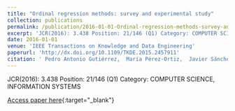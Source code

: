 ```yaml
---
title: "Ordinal regression methods: survey and experimental study"
collection: publications
permalink: /publication/2016-01-01-Ordinal-regression-methods-survey-and-experimental-study
excerpt: 'JCR(2016): 3.438 Position: 21/146 (Q1) Category: COMPUTER SCIENCE, INFORMATION SYSTEMS'
date: 2016-01-01
venue: 'IEEE Transactions on Knowledge and Data Engineering'
paperurl: 'http://dx.doi.org/10.1109/TKDE.2015.2457911'
citation: ' Pedro Antonio Gutiérrez,  María Pérez-Ortiz,  Javier Sánchez-Monedero,  Francisco Fernandez-Navarro,  César Hervás-Martínez, &quot;Ordinal regression methods: survey and experimental study.&quot; IEEE Transactions on Knowledge and Data Engineering, 2016.'
---
```

JCR(2016): 3.438 Position: 21/146 (Q1) Category: COMPUTER SCIENCE, INFORMATION SYSTEMS

[Access paper here](http://dx.doi.org/10.1109/TKDE.2015.2457911){:target="_blank"}
